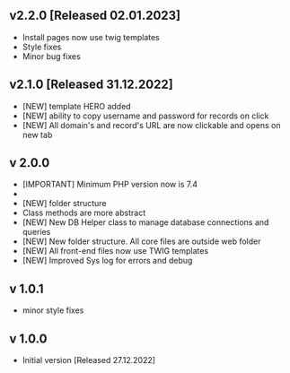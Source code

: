 ## v2.2.0 [Released 02.01.2023]

* Install pages now use twig templates
* Style fixes
* Minor bug fixes

## v2.1.0 [Released 31.12.2022]

* [NEW] template HERO added
* [NEW] ability to copy username and password for records on click
* [NEW] All domain's and record's URL are now clickable and opens on new tab

## v 2.0.0

* [IMPORTANT] Minimum PHP version now is 7.4
*
* [NEW] folder structure
* Class methods are more abstract
* [NEW] New DB Helper class to manage database connections and queries
* [NEW] New folder structure. All core files are outside web folder
* [NEW] All front-end files now use TWIG templates
* [NEW] Improved Sys log for errors and debug

## v 1.0.1

* minor style fixes

## v 1.0.0

* Initial version [Released 27.12.2022]